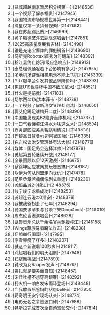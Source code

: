 
1. [盐城超越南京暂居积分榜第一]-[2148536]
1. [一个视频了解李福贵]-[2147946]
1. [我国物流市场规模世界第一]-[2148441]
1. [陈星汉第一条抖音视频]-[2147882]
1. [我在苏超踢比赛]-[2146999]
1. [黄子韬徐艺洋去鹿晗演唱会]-[2147851]
1. [2025高质量发展看吉林]-[2143498]
1. [谁是充电宝爆炸的罪魁祸首]-[2148690]
1. [马斯克Robotaxi首秀为何翻车]-[2148392]
1. [榕江县终止防汛Ⅰ级应急响应]-[2148913]
1. [泰总理佩通坦若下台影响有多大]-[2147865]
1. [多地机场辟谣相机电池不能上飞机]-[2148339]
1. [YU7爆单会引发其他品牌降价吗]-[2148393]
1. [男篮U19世界杯中国不敌加拿大]-[2148521]
1. [什么是提前批]-[2147183]
1. [切尔西4:1淘汰本菲卡]-[2148788]
1. [一个视频了解新治安管理处罚法]-[2148856]
1. [郭艾伦踢足球梅开二度]-[2148390]
1. [中国能发现美B2隐身轰炸机吗]-[2147377]
1. [一口气看懂榕江洪水为啥这么大]-[2148504]
1. [商务部回应美关税谈判情况]-[2148430]
1. [巴黎圣日耳曼vs迈阿密国际]-[2146335]
1. [白岩松谈治安管理处罚法大修]-[2148776]
1. [媒体：国足仍会选择洋帅]-[2147879]
1. [苏超第五轮继续开战]-[2148177]
1. [全景回顾以伊12天激战]-[2146675]
1. [蔡徐坤回应被网友玩梗恶搞]-[2148187]
1. [以伊为何从同盟走向世仇]-[2147478]
1. [范丞丞章若楠偶像剧式重逢]-[2148230]
1. [苏超盐城2:0镇江]-[2148375]
1. [峻宁峻宁求婚成功]-[2148253]
1. [苏超连云港2:0淮安]-[2148379]
1. [我被我爸拐走了七年]-[2148294]
1. [德国要求苹果与谷歌下架DeepSeek]-[2148019]
1. [周杰伦香港演唱会]-[2148628]
1. [武警贵州总队千余名官兵驰援榕江]-[2148158]
1. [Wings藏族说唱魔法攻击]-[2148238]
1. [伊朗举行国葬]-[2147995]
1. [李雪琴瘦了好多]-[2148207]
1. [就这个新说唱100秒爽]-[2148117]
1. [邓超唱我们的明天泪崩]-[2147948]
1. [扫腿舞挑战]-[2147890]
1. [钟欣为女Rapper发声]-[2148767]
1. [娜扎就是要美而自知]-[2148457]
1. [宋佳吐槽不想穿高跟鞋]-[2148292]
1. [打火机一响白发宋雨琦登场]-[2148448]
1. [当我放假后爸妈的状态belike]-[2147956]
1. [蒋奇明王安宇现场认亲]-[2148774]
1. [电影无名之辈首波口碑]-[2147988]
1. [特斯拉完成首次全自动驾驶交付]-[2147814]